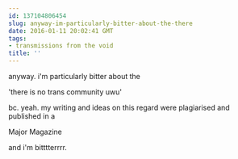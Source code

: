 ```yaml
---
id: 137104806454
slug: anyway-im-particularly-bitter-about-the-there
date: 2016-01-11 20:02:41 GMT
tags:
- transmissions from the void
title: ''
---
```


anyway. i'm particularly bitter about the

'there is no trans community uwu'

bc. yeah. my writing and ideas on this regard were plagiarised and published in a 

Major Magazine

and i'm bitttterrrr.